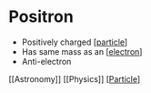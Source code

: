# Positron

- Positively charged [[particle]]
- Has same mass as an [[electron]]
- Anti-electron

[[Astronomy]] [[Physics]] [[Particle]]

[//begin]: # "Autogenerated link references for markdown compatibility"
[particle]: particle "Particle"
[electron]: electron "Electron"
[//end]: # "Autogenerated link references"